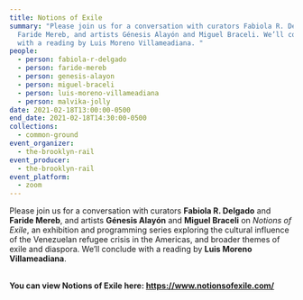 ```yaml
---
title: Notions of Exile
summary: "Please join us for a conversation with curators Fabiola R. Delgado and
  Faride Mereb, and artists Génesis Alayón and Miguel Braceli. We’ll conclude
  with a reading by Luis Moreno Villameadiana. "
people:
  - person: fabiola-r-delgado
  - person: faride-mereb
  - person: genesis-alayon
  - person: miguel-braceli
  - person: luis-moreno-villameadiana
  - person: malvika-jolly
date: 2021-02-18T13:00:00-0500
end_date: 2021-02-18T14:30:00-0500
collections:
  - common-ground
event_organizer:
  - the-brooklyn-rail
event_producer:
  - the-brooklyn-rail
event_platform:
  - zoom
---
```

Please join us for a conversation with curators **Fabiola R. Delgado** and **Faride Mereb**, and artists **Génesis Alayón** and **Miguel Braceli** on *Notions of Exile*, an exhibition and programming series exploring the cultural influence of the Venezuelan refugee crisis in the Americas, and broader themes of exile and diaspora. We’ll conclude with a reading by **Luis Moreno Villameadiana**. 

**\
You can view Notions of Exile here: <https://www.notionsofexile.com/>**